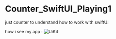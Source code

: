 # Counter_SwiftUI_Playing1
just counter to understand how to work with swiftUI


how i see my app : 
![UiKit](https://user-images.githubusercontent.com/71650608/134245811-08eeccfa-62da-44c0-b5f6-6b7102352add.jpg)

